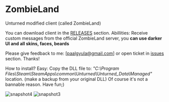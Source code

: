 ZombieLand
==========

Unturned modified client (called ZombieLand)

You can download client in the [RELEASES](https://github.com/paalgyula/zombieland/releases) section. Abillities: Receive custom messages from the official ZombieLand server, you **can use darker UI and all skins, faces, beards**

Please give feedback to me: [paalgyula@gmail.com] or open ticket in [issues](https://github.com/paalgyula/zombieland/issues) section. Thanks!

How to install? Easy:
Copy the DLL file to:
*"C:\Program Files\Steam\SteamApps\common\Unturned\Unturned_Data\Managed"* location.
(make a backup from your original DLL) Of course it's not a bannable reason. Have fun;)

![snapshot4](https://cloud.githubusercontent.com/assets/2112862/5603827/d091ceae-9397-11e4-8294-d00fd2a2d355.jpeg)
![snapshot3](https://cloud.githubusercontent.com/assets/2112862/5603807/f6295336-9396-11e4-8ab0-3b9b361a1c04.jpeg)
